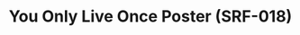 ---
inv_num: 2014-025
add_credit:
url: 2014-025-you-only-live-once-poster-srf-018
title: You Only Live Once Poster (SRF-018)
year: '2014'
display_year: '2014'
medium: Inkjet on paper
dims: 24 X 36 inches
pitch: "​Poster for You Only Live Once"
ps:
live_url:
youtube:
related_code:
subheading:
download:
commission:
layout: things-i-made
---